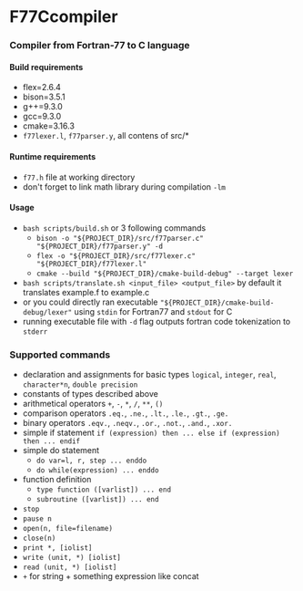 # F77Ccompiler
### Compiler from Fortran-77 to C language
#### Build requirements
- flex=2.6.4
- bison=3.5.1
- g++=9.3.0
- gcc=9.3.0
- cmake=3.16.3
- `f77lexer.l`, `f77parser.y`, all contens of src/*
#### Runtime requirements
- `f77.h` file at working directory
- don't forget to link math library during compilation `-lm`
#### Usage
- `bash scripts/build.sh` or 3 following commands
  - `bison -o "${PROJECT_DIR}/src/f77parser.c" "${PROJECT_DIR}/f77parser.y" -d `
  - `flex -o "${PROJECT_DIR}/src/f77lexer.c" "${PROJECT_DIR}/f77lexer.l"`
  - `cmake --build "${PROJECT_DIR}/cmake-build-debug" --target lexer`
- `bash scripts/translate.sh <input_file> <output_file>` by default it translates example.f to example.c
- or you could directly ran executable `"${PROJECT_DIR}/cmake-build-debug/lexer"` using `stdin` for Fortran77 and `stdout` for C
- running executable file with `-d` flag outputs fortran code tokenization to `stderr`
### Supported commands
- declaration and assignments for basic types `logical`, `integer`, `real`, `character*n`, `double precision`
- constants of types described above
- arithmetical operators  `+`, `-`, `*`, `/`, `**`, `()`
- comparison operators `.eq.`, `.ne.`, `.lt.`, `.le.`, `.gt.`, `.ge.`
- binary operators `.eqv.`, `.neqv.`, `.or.`, `.not.`, `.and.`, `.xor.`
- simple if statement `if (expression) then ... else if (expression) then ... endif`
- simple do statement
  - `do var=l, r, step ... enddo` 
  - `do while(expression) ... enddo`
- function definition 
  - `type function ([varlist]) ... end`
  - `subroutine ([varlist]) ... end`
- `stop`
- `pause n`
- `open(n, file=filename)`
- `close(n)`
- `print *, [iolist]`
- `write (unit, *) [iolist]`
- `read (unit, *) [iolist]`
- `+` for string + something expression like concat